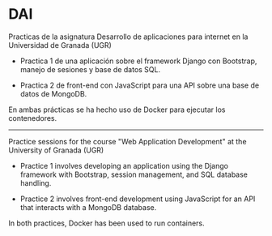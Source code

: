 # DAI
Practicas de la asignatura Desarrollo de aplicaciones para internet en la Universidad de Granada (UGR)


- Practica 1 de una aplicación sobre el framework Django con Bootstrap, manejo de sesiones y base de datos SQL.

- Practica 2 de front-end con JavaScript para una API sobre una base de datos de MongoDB.

En ambas prácticas se ha hecho uso de Docker para ejecutar los contenedores.

-----

Practice sessions for the course "Web Application Development" at the University of Granada (UGR)

- Practice 1 involves developing an application using the Django framework with Bootstrap, session management, and SQL database handling.

- Practice 2 involves front-end development using JavaScript for an API that interacts with a MongoDB database.

In both practices, Docker has been used to run containers.
